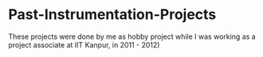 # Past-Instrumentation-Projects
These projects were done by me as hobby project while I was working as a project associate at IIT Kanpur, in 2011 - 2012)
